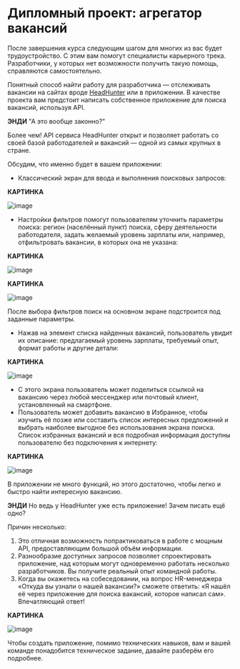 # Дипломный проект: агрегатор вакансий

После завершения курса следующим шагом для многих из вас будет трудоустройство. С этим вам помогут специалисты карьерного трека. Разработчики, у которых нет возможности получить такую помощь, справляются самостоятельно.

Понятный способ найти работу для разработчика — отслеживать вакансии на сайтах вроде [HeadHunter](https://hh.ru/) или в приложении. В качестве проекта вам предстоит написать собственное приложение для поиска вакансий, используя API.

**ЭНДИ** "А это вообще законно?"

Более чем! API сервиса HeadHunter открыт и позволяет работать со своей базой работодателей и вакансий — одной из самых крупных в стране.

Обсудим, что именно будет в вашем приложении: 

- Классический экран для ввода и выполнения поисковых запросов:

**КАРТИНКА**

![image](https://pictures.s3.yandex.net:443/resources/diploma_search_01_1692201436.png)

- Настройки фильтров помогут пользователям уточнить параметры поиска: регион (населённый пункт) поиска, сферу деятельности работодателя, задать желаемый уровень зарплаты или, например, отфильтровать вакансии, в которых она не указана:

**КАРТИНКА**

![image](https://pictures.s3.yandex.net:443/resources/diploma_filter1_02_1692201564.png)

**КАРТИНКА**

![image](https://pictures.s3.yandex.net:443/resources/diploma_filter2_03_1692201588.png)

После выбора фильтров поиск на основном экране подстроится под заданные параметры.

- Нажав на элемент списка найденных вакансий, пользователь увидит их описание: предлагаемый уровень зарплаты, требуемый опыт, формат работы и другие детали:

**КАРТИНКА**

![image](https://pictures.s3.yandex.net:443/resources/diploma_details_04_1692201628.png)

- С этого экрана пользователь может поделиться ссылкой на вакансию через любой мессенджер или почтовый клиент, установленный на смартфоне.
- Пользователь может добавить вакансию в Избранное, чтобы изучить её позже или составить список интересных предложений и выбрать наиболее выгодное без использования экрана поиска. Список избранных вакансий и вся подробная информация доступны пользователю без подключения к интернету:

**КАРТИНКА**

![image](https://pictures.s3.yandex.net:443/resources/diploma_bookmarks_06_1692201676.png)

В приложении не много функций, но этого достаточно, чтобы легко и быстро найти интересную вакансию.

**ЭНДИ** Но ведь у HeadHunter уже есть приложение! Зачем писать ещё одно?

Причин несколько: 

1. Это отличная возможность попрактиковаться в работе с мощным API, предоставляющим большой объём информации.
2. Разнообразие доступных запросов позволяет спроектировать приложение, над которым могут одновременно работать несколько разработчиков. Вы получите реальный опыт командной работы.
3. Когда вы окажетесь на собеседовании, на вопрос HR-менеджера «Откуда вы узнали о нашей вакансии?» сможете ответить: «Я нашёл её через приложение для поиска вакансий, которое написал сам». Впечатляющий ответ!

**КАРТИНКА**

![image](https://pictures.s3.yandex.net:443/resources/krutaia_razrabotchitsa_1692201731.png)

Чтобы создать приложение, помимо технических навыков, вам и вашей команде понадобится техническое задание, давайте разберём его подробнее.
